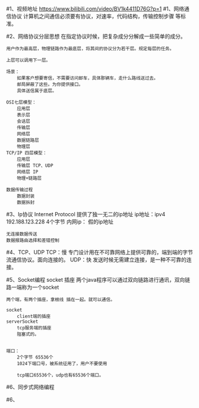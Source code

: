 #1、视频地址
    https://www.bilibili.com/video/BV1k4411D76G?p=1
#1、网络通信协议
    计算机之间通信必须要有协议，对速率，代码结构，传输控制步骤 等标准。

#2、网络协议分层思想
    在指定协议时候，把复杂成分分解成一些简单的成分。
    
    用户作为最高层，物理链路作为最底层，将其间的协议分为若干层。规定每层的任务。
    
    上层可以调用下一层。
    
    场景：
        如果客户想要寄信，不需要访问邮车，具体那辆车，走什么路线送过去。
        邮局屏蔽了这些。为你提供接口。
        具体送信属于底层。
    
    OSI七层模型：
        应用层
        表示层
        会话层
        传输层
        网络层
        数据链路层
        物理层
    TCP/IP 四层模型：
        应用层
        传输层 TCP、UDP
        网络层 IP
        物理+链路层
        
    数据传输过程
        数据封装
        数据拆封
#3、Ip协议 Internet Protocol
    提供了独一无二的ip地址
    ip地址：ipv4
        192.188.123.228
        4个字节
    内网ip： 假的ip地址
        
        
        
    无连接数据传送
    数据报路由选择和差错控制
    

#4、TCP、UDP
    TCP：慢
        专门设计用在不可靠网络上提供可靠的，端到端的字节流通信协议。面向连接的。
    UDP：快
        发送时候无需建立连接，是一种不可靠的连接。
        
#5、Socket编程 
    socket 插座
    两个java程序可以通过双向链路进行通讯，双向链路一端称为一个socket
    
    两个端，有两个插座，拿根线 插在一起。就可以通信。
    
    socket
        client端的插座
    serverSocket
        tcp服务端的插座
        阻塞式的。
        
        
    端口：
        2个字节 65536个
        1024下端口号，被系统征用了，用户不要使用
        
        tcp端口65536个，udp也有65536个端口。   
#6、同步式网络编程
    
#6、